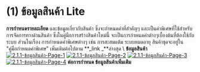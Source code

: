 # (1)    ข้อมูลสินค้า Lite

**การกำหนดรายละเอียด** และข้อมูลเกี่ยวกับสินค้า ซึ่งจะกำหนดค่าที่สำคัญๆ
และเป็นค่าพิเศษที่ใช้สำหรับการจัดการทางด้านสินค้า
ซึ่งในคู่มือการสร้างสินค้าใหม่นี้
จะเป็นการกำหนดค่าต่างๆเบื้องต้นที่ต้องใช้กับระบบ ส่วนในเรื่อง
การกำหนดค่าพิเศษต่างๆ เช่น การสะสมแต้ม ระบบหมดอายุ สินค้าชุดจะอยู่ใน
"คู่มือกำหนดค่าพิเศษ" เพิ่มเติมต่อไปตาม **_link _**ล่างสุด \ **ข้อมูลสินค้า**
[![2.1.1-ข้อมูลสินค้า-Page-1](/images/2.1.1-ข้อมูลสินค้า-Page-1.jpg)](/images/2.1.1-ข้อมูลสินค้า-Page-1.jpg)
[![2.1.1-ข้อมูลสินค้า-Page-2](/images/2.1.1-ข้อมูลสินค้า-Page-2.jpg)](/images/2.1.1-ข้อมูลสินค้า-Page-2.jpg)
[![2.1.1-ข้อมูลสินค้า-Page-3](/images/2.1.1-ข้อมูลสินค้า-Page-3.jpg)](/images/2.1.1-ข้อมูลสินค้า-Page-3.jpg)
[![2.1.1-ข้อมูลสินค้า-Page-4](/images/2.1.1-ข้อมูลสินค้า-Page-4.jpg)](/images/2.1.1-ข้อมูลสินค้า-Page-4.jpg)   **ต่อการกำหนด
ข้อมูลสินค้าเพิ่มเติม**  

